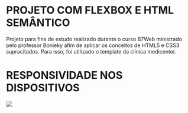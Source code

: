 <h1>PROJETO COM FLEXBOX E HTML SEMÂNTICO</h1>

<p>Projeto para fins de estudo realizado durante o curso B7Web ministrado pelo professor Bonieky afim de aplicar os conceitos de HTML5 e CSS3 supracitados. Para isso, foi utilizado o template da clínica medicenter.</p>

<h1>RESPONSIVIDADE NOS DISPOSITIVOS</h1>

<img src="Responsividade.gif"/>

